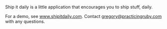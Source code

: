 Ship it daily is a little application that encourages you to ship stuff, daily.

For a demo, see www.shipitdaily.com. 
Contact gregory@practicingruby.com with any questions.
